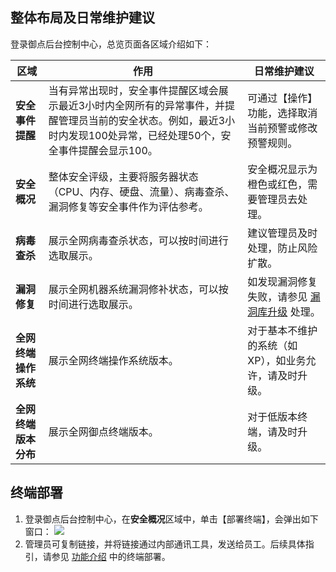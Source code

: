 ## 整体布局及日常维护建议
登录御点后台控制中心，总览页面各区域介绍如下：

| **区域**             | **作用**                                                     | **日常维护建议**                                             |
| -------------------- | ------------------------------------------------------------ | ------------------------------------------------------------ |
| **安全事件提醒**     | 当有异常出现时，安全事件提醒区域会展示最近3小时内全网所有的异常事件，并提醒管理员当前的安全状态。例如，最近3小时内发现100处异常，已经处理50个，安全事件提醒会显示100。 | 可通过【操作】功能，选择取消当前预警或修改预警规则。             |
| **安全概况**         | 整体安全评级，主要将服务器状态（CPU、内存、硬盘、流量）、病毒查杀、漏洞修复等安全事件作为评估参考。 | 安全概况显示为橙色或红色，需要管理员去处理。                              |
| **病毒查杀**         | 展示全网病毒查杀状态，可以按时间进行选取展示。                       | 建议管理员及时处理，防止风险扩散。                             |
| **漏洞修复**         | 展示全网机器系统漏洞修补状态，可以按时间进行选取展示。                 | 如发现漏洞修复失败，请参见 [漏洞库升级](https://cloud.tencent.com/document/product/1009/40455) 处理。 |
| **全网终端操作系统** | 展示全网终端操作系统版本。                                   | 对于基本不维护的系统（如 XP），如业务允许，请及时升级。         |
| **全网终端版本分布** | 展示全网御点终端版本。                                       | 对于低版本终端，请及时升级。                                       |

## 终端部署
1. 登录御点后台控制中心，在**安全概况**区域中，单击【部署终端】，会弹出如下窗口：
![](https://main.qcloudimg.com/raw/c999015404487766b11f4b5695c2f336.png)
2. 管理员可复制链接，并将链接通过内部通讯工具，发送给员工。后续具体指引，请参见 [功能介绍](https://cloud.tencent.com/document/product/1009/40021) 中的终端部署。
